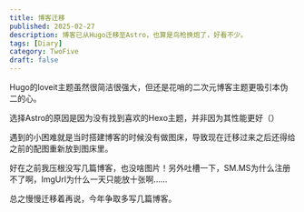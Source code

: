 ```yaml
---
title: 博客迁移
published: 2025-02-27
description: 博客已从Hugo迁移至Astro，也算是鸟枪换炮了，好看不少。
tags: [Diary]
category: TwoFive
draft: false
---
```

Hugo的loveit主题虽然很简洁很强大，但还是花哨的二次元博客主题更吸引本伪二的心。

选择Astro的原因是因为没有找到喜欢的Hexo主题，并非因为其性能更好（）

遇到的小困难就是当时搭建博客的时候没有做图床，导致现在迁移过来之后还得给之前的配图重新放到图床里。

好在之前我压根没写几篇博客，也没啥图片！另外吐槽一下，SM.MS为什么注册不了啊，ImgUrl为什么一天只能放十张啊……

总之慢慢迁移着再说，今年争取多写几篇博客。